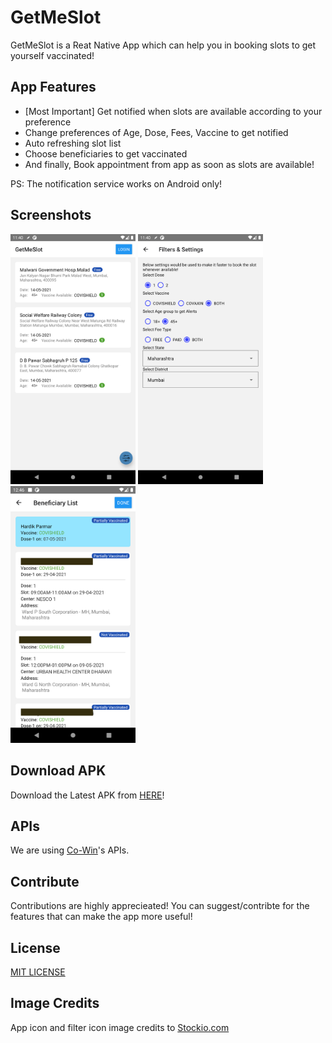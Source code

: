 # GetMeSlot

GetMeSlot is a Reat Native App which can help you in booking slots to get yourself vaccinated!

## App Features

- [Most Important] Get notified when slots are available according to your preference
- Change preferences of Age, Dose, Fees, Vaccine to get notified
- Auto refreshing slot list
- Choose beneficiaries to get vaccinated
- And finally, Book appointment from app as soon as slots are available!

PS: The notification service works on Android only!

## Screenshots

<p float="left">
<img src="/screenshots/3.%20Slot%20List%20Screen.png" alt"Slot List Screen" width="200"/>
<img src="/screenshots/6.%20Settings.png" alt="Settings Screen" width="200"/>
<img src="/screenshots/5.%20Beneficiary%20List.png" alt="Beneficiary List Screen" width="200"/>
</p>

## Download APK

Download the Latest APK from [HERE](https://github.com/hardikjparmar/GetMeSlot/releases/download/v1.3/GetMeSlot-v1.3.apk)!

## APIs

We are using [Co-Win](https://apisetu.gov.in/public/marketplace/api/cowin/)'s APIs.

## Contribute

Contributions are highly apprecieated! You can suggest/contribte for the features that can make the app more useful! 

## License

[MIT LICENSE](LICENSE)

## Image Credits

App icon and filter icon image credits to [Stockio.com](stockio.com)

